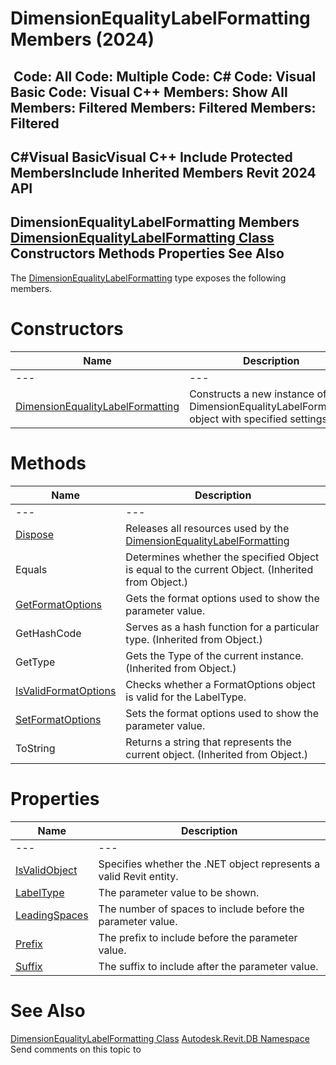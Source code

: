 # DimensionEqualityLabelFormatting Members (2024)

﻿
 Code: All Code: Multiple Code: C# Code: Visual Basic Code: Visual C++  Members: Show All Members: Filtered Members: Filtered Members: Filtered   
---  
C#Visual BasicVisual C++
Include Protected MembersInclude Inherited Members
Revit 2024 API  
---  
DimensionEqualityLabelFormatting Members  
[DimensionEqualityLabelFormatting Class](019b51cc-346a-5861-f093-669a7446c874.md "DimensionEqualityLabelFormatting Class") Constructors Methods Properties See Also  
---  
The [DimensionEqualityLabelFormatting](019b51cc-346a-5861-f093-669a7446c874.md "DimensionEqualityLabelFormatting Class") type exposes the following members.
# Constructors
| Name | Description |
| --- | --- |
| --- | --- | --- |
| [DimensionEqualityLabelFormatting](72dd9385-9284-9c79-ac98-bfc2da582a5c.md "DimensionEqualityLabelFormatting Constructor") | Constructs a new instance of a DimensionEqualityLabelFormatting object with specified settings. |

# Methods
| Name | Description |
| --- | --- |
| --- | --- | --- |
| [Dispose](0ed70c4f-cf51-ac89-1c73-f8ba7753eb82.md "Dispose Method") | Releases all resources used by the [DimensionEqualityLabelFormatting](019b51cc-346a-5861-f093-669a7446c874.md "DimensionEqualityLabelFormatting Class") |
| Equals | Determines whether the specified Object is equal to the current Object. (Inherited from Object.) |
| [GetFormatOptions](e94a97e3-c6a2-a29e-46aa-9889fd3b4a3c.md "GetFormatOptions Method") | Gets the format options used to show the parameter value. |
| GetHashCode | Serves as a hash function for a particular type.  (Inherited from Object.) |
| GetType | Gets the Type of the current instance. (Inherited from Object.) |
| [IsValidFormatOptions](6ac39a18-e036-bbcc-d02a-358992bddfb8.md "IsValidFormatOptions Method") | Checks whether a FormatOptions object is valid for the LabelType. |
| [SetFormatOptions](d52aa799-a1a3-7e06-698b-4c0c8d09221a.md "SetFormatOptions Method") | Sets the format options used to show the parameter value. |
| ToString | Returns a string that represents the current object. (Inherited from Object.) |

# Properties
| Name | Description |
| --- | --- |
| --- | --- | --- |
| [IsValidObject](b417e790-7051-0f89-026c-9f9e6ff8144a.md "IsValidObject Property") | Specifies whether the .NET object represents a valid Revit entity. |
| [LabelType](2cbb0786-9999-6b21-6a1b-bb0917570355.md "LabelType Property") | The parameter value to be shown. |
| [LeadingSpaces](2f16ea7b-3601-518f-5c2e-4340b5277a5e.md "LeadingSpaces Property") | The number of spaces to include before the parameter value. |
| [Prefix](65d947f6-178e-eb15-c249-0c82ae3357bc.md "Prefix Property") | The prefix to include before the parameter value. |
| [Suffix](93b30615-3c24-79af-b1a1-a80e81b31f5b.md "Suffix Property") | The suffix to include after the parameter value. |

# See Also
[DimensionEqualityLabelFormatting Class](019b51cc-346a-5861-f093-669a7446c874.md "DimensionEqualityLabelFormatting Class")
[Autodesk.Revit.DB Namespace](87546ba7-461b-c646-cbb1-2cb8f5bff8b2.md "Autodesk.Revit.DB Namespace")
Send comments on this topic to 